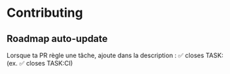 # Contributing

## Roadmap auto-update
Lorsque ta PR règle une tâche, ajoute dans la description :
✅ closes TASK:<TAG>
(ex. ✅ closes TASK:CI)
